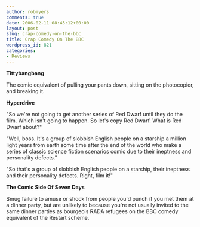 ```yaml
---
author: robmyers
comments: true
date: 2006-02-11 08:45:12+00:00
layout: post
slug: crap-comedy-on-the-bbc
title: Crap Comedy On The BBC
wordpress_id: 821
categories:
- Reviews
---
```


  
**Tittybangbang**  


  
The comic equivalent of pulling your pants down, sitting on the photocopier, and breaking it.  


  
**Hyperdrive**  


  
"So we're not going to get another series of Red Dwarf until they do the film. Which isn't going to happen. So let's copy Red Dwarf. What is Red Dwarf about?"  


  
"Well, boss. It's a group of slobbish English people on a starship a million light years from earth some time after the end of the world who make a series of classic science fiction scenarios comic due to their ineptness and personality defects."  


  
"So that's a group of slobbish English people on a starship, their ineptness and their personality defects. Right, film it!"  


  
**The Comic Side Of Seven Days**  


  
Smug failure to amuse or shock from people you'd punch if you met them at a dinner party, but are unlikely to because you're not usually invited to the same dinner parties as bourgeois RADA refugees on the BBC comedy equivalent of the Restart scheme.  


  


